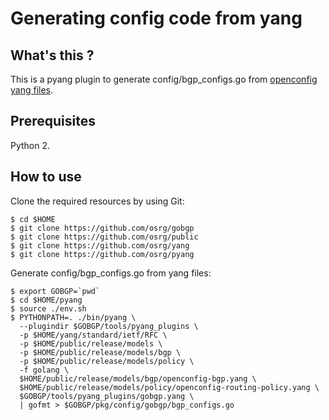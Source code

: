 # Generating config code from yang

## What's this ?

This is a pyang plugin to generate config/bgp_configs.go from
[openconfig yang files](https://github.com/openconfig/public).

## Prerequisites

Python 2.

## How to use

Clone the required resources by using Git:

```shell
$ cd $HOME
$ git clone https://github.com/osrg/gobgp
$ git clone https://github.com/osrg/public
$ git clone https://github.com/osrg/yang
$ git clone https://github.com/osrg/pyang
```

Generate config/bgp_configs.go from yang files:

```shell
$ export GOBGP=`pwd`
$ cd $HOME/pyang
$ source ./env.sh
$ PYTHONPATH=. ./bin/pyang \
  --plugindir $GOBGP/tools/pyang_plugins \
  -p $HOME/yang/standard/ietf/RFC \
  -p $HOME/public/release/models \
  -p $HOME/public/release/models/bgp \
  -p $HOME/public/release/models/policy \
  -f golang \
  $HOME/public/release/models/bgp/openconfig-bgp.yang \
  $HOME/public/release/models/policy/openconfig-routing-policy.yang \
  $GOBGP/tools/pyang_plugins/gobgp.yang \
  | gofmt > $GOBGP/pkg/config/gobgp/bgp_configs.go
```
